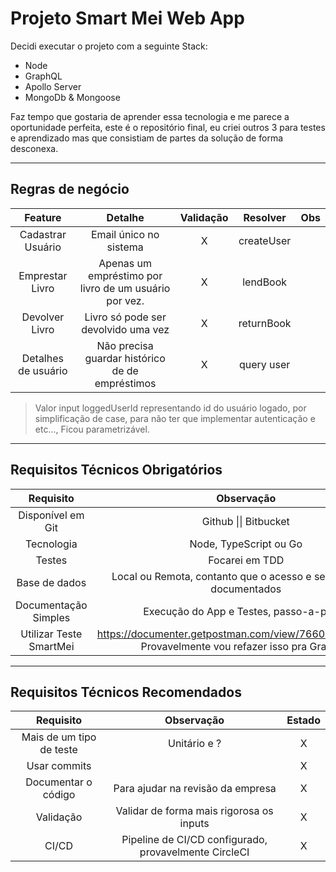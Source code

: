 # Projeto Smart Mei Web App

Decidi executar o projeto com a seguinte Stack:

- Node
- GraphQL
- Apollo Server
- MongoDb & Mongoose

Faz tempo que gostaria de aprender essa tecnologia e me parece a oportunidade perfeita, este é o repositório final, eu criei outros 3 para testes e aprendizado mas que consistiam de partes da solução de forma desconexa.

<hr>

## Regras de negócio

|       Feature       |                        Detalhe                        | Validação |  Resolver  | Obs |
| :-----------------: | :---------------------------------------------------: | :-------: | :--------: | :-: |
|  Cadastrar Usuário  |                Email único no sistema                 |     X     | createUser |     |
|   Emprestar Livro   | Apenas um empréstimo por livro de um usuário por vez. |     X     |  lendBook  |     |
|   Devolver Livro    |          Livro só pode ser devolvido uma vez          |     X     | returnBook |     |
| Detalhes de usuário |    Não precisa guardar histórico de de empréstimos    |     X     | query user |     |

> Valor input loggedUserId representando id do usuário logado, por simplificação de case, para não ter que implementar autenticação e etc..., Ficou parametrizável.

<hr>

## Requisitos Técnicos Obrigatórios

|        Requisito        |                                             Observação                                              | Estado |
| :---------------------: | :-------------------------------------------------------------------------------------------------: | :----: |
|    Disponível em Git    |                                        Github \|\| Bitbucket                                        |   X    |
|       Tecnologia        |                                       Node, TypeScript ou Go                                        |   X    |
|         Testes          |                                           Focarei em TDD                                            |   X    |
|      Base de dados      |                 Local ou Remota, contanto que o acesso e setup estejam documentados                 |   X    |
|  Documentação Simples   |                               Execução do App e Testes, passo-a-passo                               |   X    |
| Utilizar Teste SmartMei | https://documenter.getpostman.com/view/7660896/SzzrZaU2 Provavelmente vou refazer isso pra GraphQl. |   X    |

<hr>

## Requisitos Técnicos Recomendados

|        Requisito         |                      Observação                       | Estado |
| :----------------------: | :---------------------------------------------------: | :----: |
| Mais de um tipo de teste |                     Unitário e ?                      |   X    |
|       Usar commits       |                                                       |   X    |
|   Documentar o código    |           Para ajudar na revisão da empresa           |   X    |
|        Validação         |       Validar de forma mais rigorosa os inputs        |   X    |
|          CI/CD           | Pipeline de CI/CD configurado, provavelmente CircleCI |   X    |
